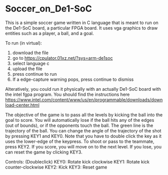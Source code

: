 # Soccer_on_De1-SoC
This is a simple soccer game written in C language that is meant to run on the De1-SoC board, a particular FPGA board. It uses vga graphics to draw 
entities such as a player, a ball, and a goal.

To run (in virtual):
1. download the file
2. go to https://cpulator.01xz.net/?sys=arm-de1soc
3. select language c
4. upload the file
5. press continue to run
6. If a edge-capture warning pops, press continue to dismiss

Alteratively, you could run it physically with an actually De1-SoC board with the intel fgpa program. You should find the instructions here
https://www.intel.com/content/www/us/en/programmable/downloads/download-center.html

The objective of the game is to pass all the levels by kicking the ball into the goal to score. You will automatically lose if the ball hits any of the edges
(out of bounds), or if the opponents touch the ball. The green line is the trajectory of the ball. You can change the angle of the trajectory of the shot by pressing KEY1
and KEY0. Note that you have to double click the key as it uses the lower-edge of the keypress. To shoot or pass to the teammate, press KEY2. If you score, you will move on to
the next level. If you lose, you can reset the game by clicking KEY3.

Controls:
(Doubleclick)
KEY0: Rotate kick clockwise
KEY1: Rotate kick counter-clockwise
KEY2: Kick
KEY3: Reset game
